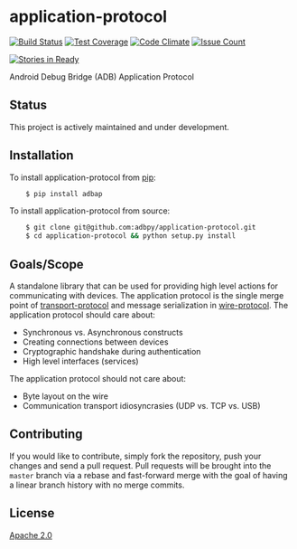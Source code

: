 # application-protocol

[![Build Status](https://travis-ci.org/adbpy/application-protocol.svg?branch=master)](https://travis-ci.org/adbpy/application-protocol)
[![Test Coverage](https://codeclimate.com/github/adbpy/application-protocol/badges/coverage.svg)](https://codeclimate.com/github/adbpy/application-protocol/coverage)
[![Code Climate](https://codeclimate.com/github/adbpy/application-protocol/badges/gpa.svg)](https://codeclimate.com/github/adbpy/application-protocol)
[![Issue Count](https://codeclimate.com/github/adbpy/application-protocol/badges/issue_count.svg)](https://codeclimate.com/github/adbpy/application-protocol)

[![Stories in Ready](https://badge.waffle.io/adbpy/application-protocol.svg?label=ready&title=Ready)](http://waffle.io/adbpy/application-protocol)

Android Debug Bridge (ADB) Application Protocol

## Status

This project is actively maintained and under development.

## Installation

To install application-protocol from [pip](https://pypi.python.org/pypi/pip):
```bash
    $ pip install adbap
```

To install application-protocol from source:
```bash
    $ git clone git@github.com:adbpy/application-protocol.git
    $ cd application-protocol && python setup.py install
```

## Goals/Scope

A standalone library that can be used for providing high level actions for communicating with devices. The application protocol
is the single merge point of [transport-protocol](https://github.com/adbpy/transport-protocoll) and message serialization
in [wire-protocol](https://github.com/adbpy/wire-protocol).
The application protocol should care about:

* Synchronous vs. Asynchronous constructs
* Creating connections between devices
* Cryptographic handshake during authentication
* High level interfaces (services)

The application protocol should not care about:

* Byte layout on the wire
* Communication transport idiosyncrasies (UDP vs. TCP vs. USB)

## Contributing

If you would like to contribute, simply fork the repository, push your changes and send a pull request.
Pull requests will be brought into the `master` branch via a rebase and fast-forward merge with the goal of having a linear branch history with no merge commits.

## License

[Apache 2.0](LICENSE)
